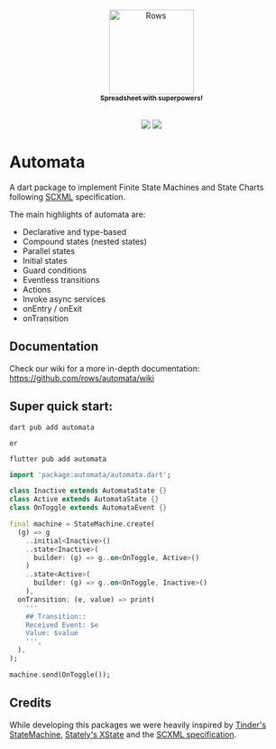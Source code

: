 <p align="center">
  <a href="https://rows.com">
  <br />
  <img src="https://rows.com/media/logo.svg" alt="Rows" width="150"/>
  <br />
    <sub><strong>Spreadsheet with superpowers!</strong></sub>
  <br />
  <br />
  </a>
</p>

<p align="center">
  <a title="Pub" href="https://pub.dev/packages/automata" ><img src="https://img.shields.io/pub/v/automata.svg?style=popout" /></a>
  <a title="Rows lint" href="https://pub.dev/packages/rows_lint" ><img src="https://img.shields.io/badge/Styled%20by-Rows-754F6C?style=popout" /></a>
</p>

# Automata
A dart package to implement Finite State Machines and State Charts following [SCXML](https://www.w3.org/TR/scxml) specification.

The main highlights of automata are:
- Declarative and type-based
- Compound states (nested states)
- Parallel states
- Initial states
- Guard conditions
- Eventless transitions
- Actions
- Invoke async services
- onEntry / onExit
- onTransition

## Documentation
Check our wiki for a more in-depth documentation: https://github.com/rows/automata/wiki

## Super quick start:

```
dart pub add automata

or

flutter pub add automata
```

```dart
import 'package:automata/automata.dart';

class Inactive extends AutomataState {}
class Active extends AutomataState {}
class OnToggle extends AutomataEvent {}

final machine = StateMachine.create(
  (g) => g
    ..initial<Inactive>()
    ..state<Inactive>(
      builder: (g) => g..on<OnToggle, Active>()
    )
    ..state<Active>(
      builder: (g) => g..on<OnToggle, Inactive>()
    ),
  onTransition: (e, value) => print(
    '''
    ## Transition::
    Received Event: $e
    Value: $value
    ''',
  ),
);

machine.send(OnToggle());
```

## Credits
While developing this packages we were heavily inspired by [Tinder's StateMachine](https://github.com/Tinder/StateMachine), [Stately's XState](https://github.com/statelyai/xstate) and the [SCXML specification](https://www.w3.org/TR/scxml).
